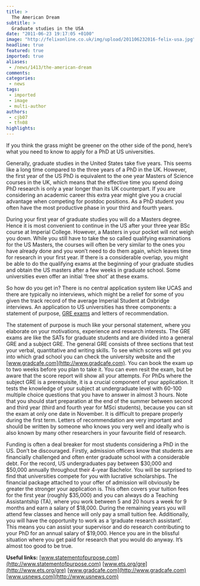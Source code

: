```yaml
---
title: >
  The American Dream
subtitle: >
  Graduate studies in the USA
date: "2011-06-23 19:17:05 +0100"
image: "http://felixonline.co.uk/img/upload/201106232016-felix-usa.jpg"
headline: true
featured: true
imported: true
aliases:
 - /news/1413/the-american-dream
comments:
categories:
 - news
tags:
 - imported
 - image
 - multi-author
authors:
 - cjb07
 - tfn08
highlights:
---
```


If you think the grass might be greener on the other side of the pond, here’s what you need to know to apply for a PhD at US universities.

Generally, graduate studies in the United States take five years. This seems like a long time compared to the three years of a PhD in the UK. However, the first year of the US PhD is equivalent to the one year Masters of Science courses in the UK, which means that the effective time you spend doing PhD research is only a year longer than its UK counterpart. If you are considering an academic career this extra year might give you a crucial advantage when competing for postdoc positions. As a PhD student you often have the most productive phase in your third and fourth years.

During your first year of graduate studies you will do a Masters degree. Hence it is most convenient to continue in the US after your three year BSc course at Imperial College. However, a Masters in your pocket will not weigh you down. While you still have to take the so called qualifying examinations for the US Masters, the courses will often be very similar to the ones you have already done and you won’t need to do them again, which leaves time for research in your first year. If there is a considerable overlap, you might be able to do the qualifying exams at the beginning of your graduate studies and obtain the US masters after a few weeks in graduate school. Some universities even offer an initial ‘free shot’ at these exams.

So how do you get in? There is no central application system like UCAS and there are typically no interviews, which might be a relief for some of you given the track record of the average Imperial Student at Oxbridge interviews. An application to US universities has three components: a statement of purpose, [GRE exams](http://www.ets.org/gre/) and letters of recommendation.

The statement of purpose is much like your personal statement, where you elaborate on your motivations, experience and research interests. The GRE exams are like the SATs for graduate students and are divided into a general GRE and a subject GRE. The general GRE consists of three sections that test your verbal, quantitative and writing skills. To see which scores will get you into which grad school you can check the university website and the [www.gradcafe.com](http://www.gradcafe.com). You can book the exam up to two weeks before you plan to take it. You can even resit the exam, but be aware that the score report will show all your attempts. For PhDs where the subject GRE is a prerequisite, it is a crucial component of your application. It tests the knowledge of your subject at undergraduate level with 60-100 multiple choice questions that you have to answer in almost 3 hours. Note that you should start preparation at the end of the summer between second and third year (third and fourth year for MSci students), because you can sit the exam at only one date in November. It is difficult to prepare properly during the first term. Letters of recommendation are very important and should be written by someone who knows you very well and ideally who is also known by many other researchers in your favourite field of research.

Funding is often a deal breaker for most students considering a PhD in the US. Don’t be discouraged. Firstly, admission officers know that students are financially challenged and often enter graduate school with a considerable debt. For the record, US undergraduates pay between $30,000 and $50,000 annually throughout their 4-year Bachelor. You will be surprised to find that universities compete for you with lucrative scholarships. The financial package attached to your offer of admission will obviously be greater the stronger your application is. This often covers your tuition fees for the first year (roughly $35,000) and you can always do a Teaching Assistantship (TA), where you work between 5 and 20 hours a week for 9 months and earn a salary of $18,000. During the remaining years you will attend few classes and hence will only pay a small tuition fee. Additionally, you will have the opportunity to work as a ‘graduate research assistant’. This means you can assist your supervisor and do research contributing to your PhD for an annual salary of $19,000. Hence you are in the blissful situation where you get paid for research that you would do anyway. It’s almost too good to be true.

__Useful links:__
[www.statementofpurpose.com](http://www.statementofpurpose.com)
[www.ets.org/gre](http://www.ets.org/gre)
[www.gradcafe.com](http://www.gradcafe.com)
[www.usnews.com](http://www.usnews.com)

